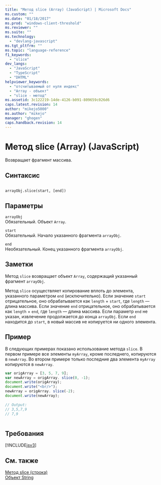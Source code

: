```yaml
---
title: "Метод slice (Array) (JavaScript) | Microsoft Docs"
ms.custom: ""
ms.date: "01/18/2017"
ms.prod: "windows-client-threshold"
ms.reviewer: ""
ms.suite: ""
ms.technology: 
  - "devlang-javascript"
ms.tgt_pltfrm: ""
ms.topic: "language-reference"
f1_keywords: 
  - "slice"
dev_langs: 
  - "JavaScript"
  - "TypeScript"
  - "DHTML"
helpviewer_keywords: 
  - "отсчитываемый от нуля индекс"
  - "Array - объект"
  - "slice - метод"
ms.assetid: 3c122219-14de-4126-b091-809659c026d6
caps.latest.revision: 14
author: "mikejo5000"
ms.author: "mikejo"
manager: "ghogen"
caps.handback.revision: 14
---
```

# Метод slice (Array) (JavaScript)
Возвращает фрагмент массива.  
  
## Синтаксис  
  
```  
  
arrayObj.slice(start, [end])   
```  
  
## Параметры  
 `arrayObj`  
 Обязательный.  Объект `Array`.  
  
 `start`  
 Обязательный.  Начало указанного фрагмента `arrayObj`.  
  
 `end`  
 Необязательный.  Конец указанного фрагмента `arrayObj`.  
  
## Заметки  
 Метод `slice` возвращает объект `Array`, содержащий указанный фрагмент `arrayObj`.  
  
 Метод `slice` осуществляет копирование вплоть до элемента, указанного параметром `end` \(исключительно\).  Если значение `start` отрицательное, оно обрабатывается как `length` \+ `start`, где `length` — длина массива.  Если значение `end` отрицательное, оно обрабатывается как `length` \+ `end`, где `length` — длина массива.  Если параметр `end` не указан, извлечение продолжается до конца `arrayObj`.  Если `end` находится до `start`, в новый массив не копируется ни одного элемента.  
  
## Пример  
 В следующих примерах показано использование метода `slice`.  В первом примере все элементы `myArray`, кроме последнего, копируются в `newArray`.  Во втором примере только последние два элемента `myArray` копируются в `newArray`.  
  
```javascript  
var origArray = [3, 5, 7, 9];  
var newArray = origArray. slice(0, -1);  
document.write(origArray);  
document.write("<br/>");  
newArray = origArray. slice(-2);  
document.write(newArray);  
  
// Output:  
// 3,5,7,9  
// 7,9  
  
```  
  
## Требования  
 [!INCLUDE[jsv3](../../javascript/reference/includes/jsv3-md.md)]  
  
## См. также  
 [Метод slice \(строка\)](../../javascript/reference/slice-method-string-javascript.md)   
 [Объект String](../../javascript/reference/string-object-javascript.md)